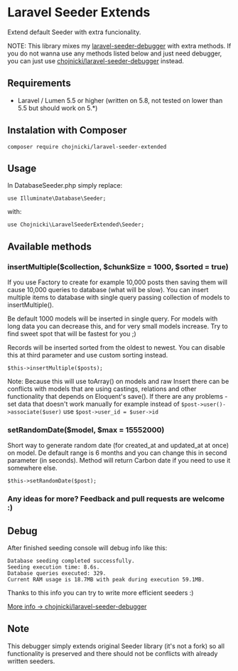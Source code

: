 # Laravel Seeder Extends

Extend default Seeder with extra funcionality.

NOTE: This library mixes my [laravel-seeder-debugger](https://github.com/chojnicki/laravel-seeder-debugger) with extra methods. 
If you do not wanna use any methods listed below and just need debugger, you can just use 
[chojnicki/laravel-seeder-debugger](https://github.com/chojnicki/laravel-seeder-debugger) instead.


## Requirements

- Laravel / Lumen 5.5 or higher (written on 5.8, not tested on lower than 5.5 but should work on 5.*)


## Instalation with Composer

```
composer require chojnicki/laravel-seeder-extended
```


## Usage

In DatabaseSeeder.php simply replace:
```
use Illuminate\Database\Seeder;
```
with:
```
use Chojnicki\LaravelSeederExtended\Seeder;
```


## Available methods

### insertMultiple($collection, $chunkSize = 1000, $sorted = true)

If you use Factory to create for example 10,000 posts then saving them will cause 10,000 queries to database (what will be slow).
You can insert multiple items to database with single query passing collection of models to insertMultiple(). 

Be default 1000 models will be inserted in single query. 
For models with long data you can decrease this, and for very small models increase. Try to find sweet spot that will be fastest for you ;)

Records will be inserted sorted from the oldest to newest. You can disable this at third parameter and use custom sorting instead.

```
$this->insertMultiple($posts);
```

Note: Because this will use toArray() on models and raw Insert there can be conflicts with models that are using castings, 
relations and other functionality that depends on Eloquent's save().
If there are any problems - set data that doesn't work manually for example instead of 
``$post->user()->associate($user)`` use ``$post->user_id = $user->id``



### setRandomDate($model, $max = 15552000)

Short way to generate random date (for created_at and updated_at at once) on model. 
De default range is 6 months and you can change this in second parameter (in seconds).
Method will return Carbon date if you need to use it somewhere else.

```
$this->setRandomDate($post);
```


### Any ideas for more? Feedback and pull requests are welcome :)


## Debug
After finished seeding console will debug info like this:
```
Database seeding completed successfully.
Seeding execution time: 8.6s.
Database queries executed: 329.
Current RAM usage is 18.7MB with peak during execution 59.1MB.
```
Thanks to this info you can try to write more efficient seeders :)

[More info -> chojnicki/laravel-seeder-debugger](https://github.com/chojnicki/laravel-seeder-debugger)

## Note
This debugger simply extends original Seeder library (it's not a fork) so all functionality is preserved and there should not be conflicts with already written seeders.
